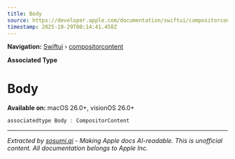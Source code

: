 ```yaml
---
title: Body
source: https://developer.apple.com/documentation/swiftui/compositorcontent/body-swift.associatedtype
timestamp: 2025-10-29T00:14:41.458Z
---
```


**Navigation:** [Swiftui](/documentation/swiftui) › [compositorcontent](/documentation/swiftui/compositorcontent)

**Associated Type**

# Body

**Available on:** macOS 26.0+, visionOS 26.0+

```swift
associatedtype Body : CompositorContent
```

---

*Extracted by [sosumi.ai](https://sosumi.ai) - Making Apple docs AI-readable.*
*This is unofficial content. All documentation belongs to Apple Inc.*
